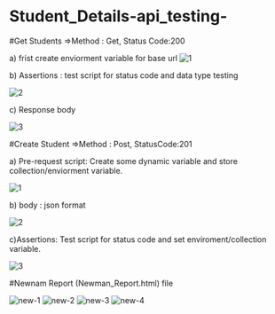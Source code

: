 # Student_Details-api_testing-

#Get Students
=>Method : Get, Status Code:200

a) frist create enviorment variable for base url
 ![1](https://user-images.githubusercontent.com/20767815/230129477-804d1767-1021-4480-b021-f202de1de4c0.png)

b) Assertions : test script for status code and data type testing

![2](https://user-images.githubusercontent.com/20767815/230131329-a61e012e-efaf-449d-a047-fc9636371a7c.png)

c) Response body

![3](https://user-images.githubusercontent.com/20767815/230131887-f2059e0f-aa7f-4ae5-bf46-6590522289d0.png)

#Create Student
=>Method : Post, StatusCode:201

a) Pre-request script: Create some dynamic variable and store collection/enviorment variable.

![1](https://user-images.githubusercontent.com/20767815/230135593-2c34d387-2edf-4216-861c-9c3371afcce9.png)

b) body : json format

![2](https://user-images.githubusercontent.com/20767815/230136181-f8af12b1-9afe-4a00-9e19-58e20289a554.png)

c)Assertions: Test script for status code and set enviroment/collection variable.

![3](https://user-images.githubusercontent.com/20767815/230138058-1431787c-c1fe-470d-8c4d-ba9fb0716920.png)

#Newnam Report (Newman_Report.html) file

![new-1](https://user-images.githubusercontent.com/20767815/230013438-0227aa40-8565-43f9-8b06-9362a4ec63b8.png)
![new-2](https://user-images.githubusercontent.com/20767815/230013555-459295ad-7092-4a81-bc3d-89e7f6f64a65.png)
![new-3](https://user-images.githubusercontent.com/20767815/230013579-15e36a80-dd24-4c44-9f4f-91d79b6cc909.png)
![new-4](https://user-images.githubusercontent.com/20767815/230013599-1b4b8e38-6085-47b2-9fa5-c909cee907d2.png)
